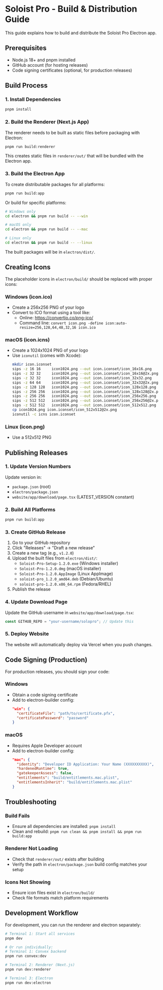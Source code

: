# Soloist Pro - Build & Distribution Guide

This guide explains how to build and distribute the Soloist Pro Electron app.

## Prerequisites

- Node.js 18+ and pnpm installed
- GitHub account (for hosting releases)
- Code signing certificates (optional, for production releases)

## Build Process

### 1. Install Dependencies

```bash
pnpm install
```

### 2. Build the Renderer (Next.js App)

The renderer needs to be built as static files before packaging with Electron:

```bash
pnpm run build:renderer
```

This creates static files in `renderer/out/` that will be bundled with the Electron app.

### 3. Build the Electron App

To create distributable packages for all platforms:

```bash
pnpm run build:app
```

Or build for specific platforms:

```bash
# Windows only
cd electron && pnpm run build -- --win

# macOS only  
cd electron && pnpm run build -- --mac

# Linux only
cd electron && pnpm run build -- --linux
```

The built packages will be in `electron/dist/`.

## Creating Icons

The placeholder icons in `electron/build/` should be replaced with proper icons:

### Windows (icon.ico)
- Create a 256x256 PNG of your logo
- Convert to ICO format using a tool like:
  - Online: https://convertio.co/png-ico/
  - Command line: `convert icon.png -define icon:auto-resize=256,128,64,48,32,16 icon.ico`

### macOS (icon.icns)
- Create a 1024x1024 PNG of your logo
- Use `iconutil` (comes with Xcode):
  ```bash
  mkdir icon.iconset
  sips -z 16 16     icon1024.png --out icon.iconset/icon_16x16.png
  sips -z 32 32     icon1024.png --out icon.iconset/icon_16x16@2x.png
  sips -z 32 32     icon1024.png --out icon.iconset/icon_32x32.png
  sips -z 64 64     icon1024.png --out icon.iconset/icon_32x32@2x.png
  sips -z 128 128   icon1024.png --out icon.iconset/icon_128x128.png
  sips -z 256 256   icon1024.png --out icon.iconset/icon_128x128@2x.png
  sips -z 256 256   icon1024.png --out icon.iconset/icon_256x256.png
  sips -z 512 512   icon1024.png --out icon.iconset/icon_256x256@2x.png
  sips -z 512 512   icon1024.png --out icon.iconset/icon_512x512.png
  cp icon1024.png icon.iconset/icon_512x512@2x.png
  iconutil -c icns icon.iconset
  ```

### Linux (icon.png)
- Use a 512x512 PNG

## Publishing Releases

### 1. Update Version Numbers

Update version in:
- `package.json` (root)
- `electron/package.json`
- `website/app/download/page.tsx` (LATEST_VERSION constant)

### 2. Build All Platforms

```bash
pnpm run build:app
```

### 3. Create GitHub Release

1. Go to your GitHub repository
2. Click "Releases" → "Draft a new release"
3. Create a new tag (e.g., `v1.2.0`)
4. Upload the built files from `electron/dist/`:
   - `Soloist-Pro-Setup-1.2.0.exe` (Windows installer)
   - `Soloist-Pro-1.2.0.dmg` (macOS installer)
   - `Soloist-Pro-1.2.0.AppImage` (Linux AppImage)
   - `soloist-pro_1.2.0_amd64.deb` (Debian/Ubuntu)
   - `soloist-pro-1.2.0.x86_64.rpm` (Fedora/RHEL)
5. Publish the release

### 4. Update Download Page

Update the GitHub username in `website/app/download/page.tsx`:

```typescript
const GITHUB_REPO = "your-username/solopro"; // Update this
```

### 5. Deploy Website

The website will automatically deploy via Vercel when you push changes.

## Code Signing (Production)

For production releases, you should sign your code:

### Windows
- Obtain a code signing certificate
- Add to electron-builder config:
  ```json
  "win": {
    "certificateFile": "path/to/certificate.pfx",
    "certificatePassword": "password"
  }
  ```

### macOS
- Requires Apple Developer account
- Add to electron-builder config:
  ```json
  "mac": {
    "identity": "Developer ID Application: Your Name (XXXXXXXXXX)",
    "hardenedRuntime": true,
    "gatekeeperAssess": false,
    "entitlements": "build/entitlements.mac.plist",
    "entitlementsInherit": "build/entitlements.mac.plist"
  }
  ```

## Troubleshooting

### Build Fails
- Ensure all dependencies are installed: `pnpm install`
- Clean and rebuild: `pnpm run clean && pnpm install && pnpm run build:app`

### Renderer Not Loading
- Check that `renderer/out/` exists after building
- Verify the path in `electron/package.json` build config matches your setup

### Icons Not Showing
- Ensure icon files exist in `electron/build/`
- Check file formats match platform requirements

## Development Workflow

For development, you can run the renderer and electron separately:

```bash
# Terminal 1: Start all services
pnpm dev

# Or run individually:
# Terminal 1: Convex backend
pnpm run convex:dev

# Terminal 2: Renderer (Next.js)
pnpm run dev:renderer

# Terminal 3: Electron
pnpm run dev:electron
``` 